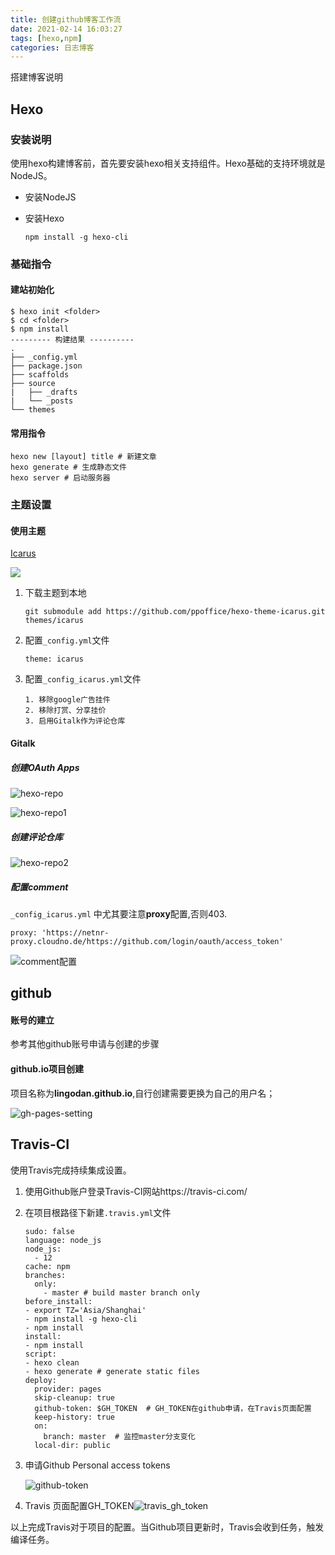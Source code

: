 ```yaml
---
title: 创建github博客工作流
date: 2021-02-14 16:03:27
tags: [hexo,npm]
categories: 日志博客
---
```

搭建博客说明

## Hexo

### 安装说明

使用hexo构建博客前，首先要安装hexo相关支持组件。Hexo基础的支持环境就是NodeJS。

* 安装NodeJS

* 安装Hexo

  ```shell npm install -g hexo-cli
  npm install -g hexo-cli
  ```

  

### 基础指令

#### 建站初始化

```shell
$ hexo init <folder>
$ cd <folder>
$ npm install
--------- 构建结果 ----------
.
├── _config.yml
├── package.json
├── scaffolds
├── source
|   ├── _drafts
|   └── _posts
└── themes

```



#### 常用指令

```shell
hexo new [layout] title # 新建文章
hexo generate # 生成静态文件
hexo server # 启动服务器
```

### 主题设置

#### 使用主题

[Icarus](https://github.com/ppoffice/hexo-theme-icarus)

![](创建github博客工作流/icarus展示.png)

1. 下载主题到本地

   ```shell
   git submodule add https://github.com/ppoffice/hexo-theme-icarus.git themes/icarus
   ```

2. 配置`_config.yml`文件

   ```shello
   theme: icarus
   ```

3. 配置`_config_icarus.yml`文件

   ```shell
   1. 移除google广告挂件
   2. 移除打赏、分享挂价
   3. 启用Gitalk作为评论仓库
   ```

#### Gitalk

##### 创建OAuth Apps

![hexo-repo](创建github博客工作流/hexo-repo.png)

![hexo-repo1](创建github博客工作流/hexo-repo1.png)

##### 创建评论仓库

![hexo-repo2](创建github博客工作流/comment-repo2.png)

##### 配置comment

`_config_icarus.yml` 中尤其要注意**proxy**配置,否则403.

```shell
proxy: 'https://netnr-proxy.cloudno.de/https://github.com/login/oauth/access_token'
```

![comment配置](创建github博客工作流/comment配置.png)

## github

#### 账号的建立

参考其他github账号申请与创建的步骤

#### github.io项目创建

项目名称为**lingodan.github.io**,自行创建需要更换为自己的用户名；

![gh-pages-setting](创建github博客工作流/gh-pages-setting.png)

## Travis-CI

使用Travis完成持续集成设置。

1. 使用Github账户登录Travis-CI网站https://travis-ci.com/

2. 在项目根路径下新建`.travis.yml`文件

   ```shell
   sudo: false
   language: node_js
   node_js:
     - 12 
   cache: npm
   branches:
     only:
       - master # build master branch only
   before_install:
   - export TZ='Asia/Shanghai'
   - npm install -g hexo-cli
   - npm install
   install:
   - npm install
   script:
   - hexo clean
   - hexo generate # generate static files
   deploy:
     provider: pages
     skip-cleanup: true
     github-token: $GH_TOKEN  # GH_TOKEN在github申请，在Travis页面配置
     keep-history: true
     on:
       branch: master  # 监控master分支变化
     local-dir: public
   ```

3. 申请Github Personal access tokens 

   ![github-token](创建github博客工作流/github-token.png)

4. Travis 页面配置GH_TOKEN![travis_gh_token](创建github博客工作流/travis_gh_token.png)

以上完成Travis对于项目的配置。当Github项目更新时，Travis会收到任务，触发编译任务。
